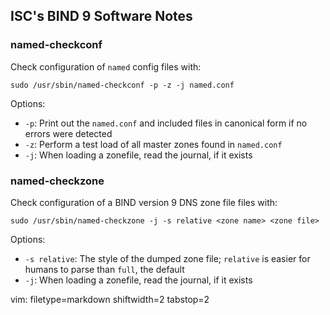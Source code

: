 ## ISC's BIND 9 Software Notes ##

### named-checkconf ###
Check configuration of `named` config files with:

    sudo /usr/sbin/named-checkconf -p -z -j named.conf

Options:
- `-p`: Print out the `named.conf` and included files in canonical form if no
  errors were detected
- `-z`: Perform a test load of all master zones found in `named.conf`
- `-j`: When loading a zonefile, read the journal, if it exists

### named-checkzone ###
Check configuration of a BIND version 9 DNS zone file files with:

    sudo /usr/sbin/named-checkzone -j -s relative <zone name> <zone file>

Options:
- `-s relative`: The style of the dumped zone file; `relative` is easier for
  humans to parse than `full`, the default
- `-j`: When loading a zonefile, read the journal, if it exists

vim: filetype=markdown shiftwidth=2 tabstop=2
